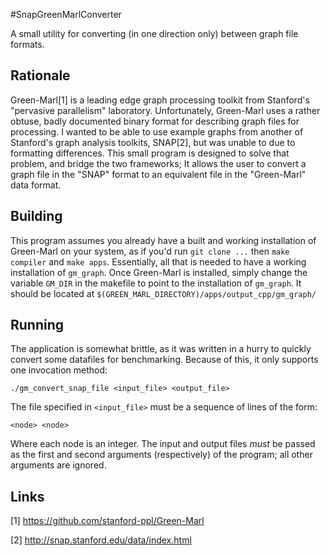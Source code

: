#SnapGreenMarlConverter

A small utility for converting (in one direction only) between graph file formats. 

## Rationale

Green-Marl[1] is a leading edge graph processing toolkit from Stanford's "pervasive parallelism" laboratory. Unfortunately, Green-Marl uses a rather obtuse, badly documented binary format for describing graph files for processing. I wanted to be able to use example graphs from another of Stanford's graph analysis toolkits, SNAP[2], but was unable to due to formatting differences. This small program is designed to solve that problem, and bridge the two frameworks; It allows the user to convert a graph file in the "SNAP" format to an equivalent file in the "Green-Marl" data format. 

## Building

This program assumes you already have a built and working installation of Green-Marl on your system, as if you'd run `git clone ...` then `make compiler` and `make apps`. Essentially, all that is needed to have a working installation of `gm_graph`. Once Green-Marl is installed, simply change the variable `GM_DIR` in the makefile to point to the installation of `gm_graph`. It should be located at `$(GREEN_MARL_DIRECTORY)/apps/output_cpp/gm_graph/`

## Running

The application is somewhat brittle, as it was written in a hurry to quickly convert some datafiles for benchmarking. Because of this, it only supports one invocation method:

    ./gm_convert_snap_file <input_file> <output_file>

The file specified in `<input_file>` must be a sequence of lines of the form:

    <node> <node>

Where each node is an integer. The input and output files *must* be passed as the first and second arguments (respectively) of the program; all other arguments are ignored.

## Links

[1] https://github.com/stanford-ppl/Green-Marl

[2] http://snap.stanford.edu/data/index.html